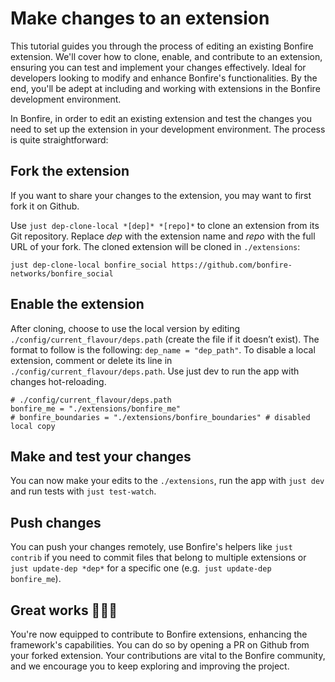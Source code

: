 <!--
SPDX-FileCopyrightText: 2025 Bonfire Networks <https://bonfirenetworks.org/contact/>

SPDX-License-Identifier: AGPL-3.0-only
SPDX-License-Identifier: CC0-1.0
-->

# Make changes to an extension
  
This tutorial guides you through the process of editing an existing Bonfire extension. We'll cover how to clone, enable, and contribute to an extension, ensuring you can test and implement your changes effectively.
Ideal for developers looking to modify and enhance Bonfire's functionalities.
By the end, you'll be adept at including and working with extensions in the Bonfire development environment.

      
In Bonfire, in order to edit an existing extension and test the changes you need to set up the extension in your development environment. The process is quite straightforward:

## Fork the extension

If you want to share your changes to the extension, you may want to first fork it on Github.

Use `just dep-clone-local *[dep]* *[repo]*` to clone an extension from its Git repository. Replace <i>dep</i> with the extension name and <i>repo</i> with the full URL of your fork. The cloned extension will be cloned in `./extensions`:
       
```
just dep-clone-local bonfire_social https://github.com/bonfire-networks/bonfire_social
```

## Enable the extension

After cloning, choose to use the local version by editing `./config/current_flavour/deps.path` (create the file if it doesn’t exist). 
The format to follow is the following: `dep_name = "dep_path"`.
To disable a local extension, comment or delete its line in `./config/current_flavour/deps.path`.
Use just dev to run the app with changes hot-reloading.

```
# ./config/current_flavour/deps.path
bonfire_me = "./extensions/bonfire_me"
# bonfire_boundaries = "./extensions/bonfire_boundaries" # disabled local copy
```

## Make and test your changes

You can now make your edits to the `./extensions`, run the app with `just dev` and run tests with `just test-watch`.

## Push changes
You can push your changes remotely, use Bonfire's helpers like `just contrib` if you need to commit files that belong to multiple extensions or `just update-dep *dep*` for a specific one (e.g.` just update-dep bonfire_me`).

## Great works 🎉🎉🎉

You're now equipped to contribute to Bonfire extensions, enhancing the framework's capabilities. You can do so by opening a PR on Github from your forked extension. Your contributions are vital to the Bonfire community, and we encourage you to keep exploring and improving the project.

